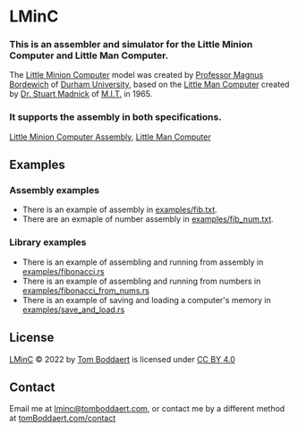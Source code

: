 # LMinC

### This is an assembler and simulator for the Little Minion Computer and Little Man Computer.
The [Little Minion Computer](https://mjrbordewich.webspace.durham.ac.uk/lmc/) model was created by [Professor Magnus Bordewich](https://mjrbordewich.webspace.durham.ac.uk/) of [Durham University](https://www.durham.ac.uk/homepage/), based on the [Little Man Computer](https://en.wikipedia.org/wiki/Little_man_computer) created by [Dr. Stuart Madnick](https://en.wikipedia.org/wiki/Stuart_Madnick) of [M.I.T.](https://www.mit.edu/) in 1965.

### It supports the assembly in both specifications.
[Little Minion Computer Assembly](https://mjrbordewich.webspace.durham.ac.uk/wp-content/uploads/sites/186/2021/04/LMC-Instruction-Set.pdf), [Little Man Computer](http://www.yorku.ca/sychen/research/LMC/LMCInstructions.html)

## Examples

### Assembly examples
- There is an example of assembly in [examples/fib.txt](examples/fib.txt).
- There are an exmaple of number assembly in [examples/fib_num.txt](examples/fib_num.txt).

### Library examples
- There is an example of assembling and running from assembly in [examples/fibonacci.rs](examples/fibonacci.rs)
- There is an example of assembling and running from numbers in [examples/fibonacci_from_nums.rs](examples/fibonacci_from_nums.rs)
- There is an example of saving and loading a computer's memory in [examples/save_and_load.rs](examples/save_and_load.rs)

## License
[LMinC](https://github.com/tomBoddaert/lminc) © 2022 by [Tom Boddaert](https://tomboddaert.com/) is licensed under [CC BY 4.0](http://creativecommons.org/licenses/by/4.0/)

## Contact
Email me at [lminc@tomboddaert.com](mailto:lminc@tomboddaert.com), or contact me by a different method at [tomBoddaert.com/contact](https://tomboddaert.com/contact)

